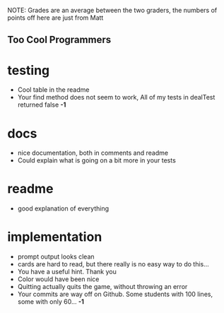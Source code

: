 NOTE: Grades are an average between the two graders, the numbers of points off here are just from Matt

## Too Cool Programmers

# testing
- Cool table in the readme
- Your find method does not seem to work, All of my tests in dealTest returned false **-1**

# docs
- nice documentation, both in comments and readme
- Could explain what is going on a bit more in your tests

# readme
- good explanation of everything

# implementation 
- prompt output looks clean
- cards are hard to read, but there really is no easy way to do this...
- You have a useful hint. Thank you
- Color would have been nice
- Quitting actually quits the game, without throwing an error
- Your commits are way off on Github. Some students with 100 lines, some with only 60... **-1**